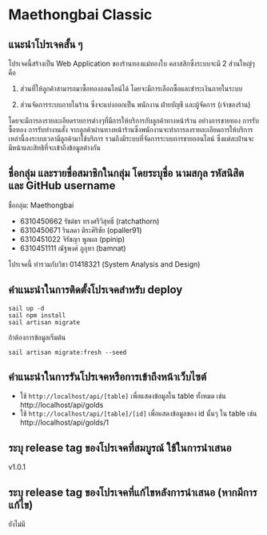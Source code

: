 # Maethongbai Classic

## แนะนำโปรเจคสั้น ๆ
โปรเจคนี้สร้างเป็น Web Application ของร้านทองแม่ทองใบ คลาสสิกซึ่งระบบจะมี 2 ส่วนใหญ่ๆ คือ

1. ส่วนที่ให้ลูกค้าสามารถมาซื้อทองออนไลน์ได้ โดยจะมีการเลือกซื้อและชำระเงินภายในระบบ

2. ส่วนจัดการระบบภายในร้าน ซึ่งจะแบ่งออกเป็น พนักงาน ฝ่ายบัญชี และผู้จัดการ (เจ้าของร้าน)

โดยจะมีการลงรายละเอียดรายการต่างๆที่มีการให้บริการกับลูกค้าทางหน้าร้าน อย่างการขายทอง การรับซื้อทอง การรับทำงานสั่ง จากลูกค้าผ่านทางหน้าร้านซึ่งพนักงานจะทำการลงรายละเอียดการให้บริการเหล่านี้ลงระบบเวลามีลูกค้ามาใช้บริการ รวมถึงมีระบบที่จัดการระบบการขายออนไลน์ ซึ่งแต่ละฝ่านจะมีหน้าและสิทธิที่จะเข้าถึงข้อมูลต่างกัน

## ชื่อกลุ่ม และรายชื่อสมาชิกในกลุ่ม โดยระบุชื่อ นามสกุล รหัสนิสิต และ GitHub username

ชื่อกลุ่ม: Maethongbai

- 6310450662 รัชต์ธร ทรงศรีวิสุทธิ์ (ratchathorn)
- 6310450671 รินลดา ติระศิริชัย (opaller91)
- 6310451022 จิรัชญา พูลผล (ppinip)
- 6310451111 ณัฐพงศ์ ภูอุทา (bamnat)

โปรเจคนี้ ทํารวมกับวิชา 01418321 (System Analysis and Design)


## คำแนะนำในการติดตั้งโปรเจคสำหรับ deploy
```
sail up -d
sail npm install
sail artisan migrate
```
ถ้าต้องการข้อมูลเริ่มต้น
```
sail artisan migrate:fresh --seed
```

## คำแนะนำในการรันโปรเจคหรือการเข้าถึงหน้าเว็บไซต์
- ใช้ `http://localhost/api/[table]` เพื่อแสดงข้อมูลใน table ทั้งหมด เช่น http://localhost/api/golds
- ใช้ `http://localhost/api/[table]/[id]` เพื่อแสดงข้อมูลของ id นั้นๆ ใน table  เช่น http://localhost/api/golds/1

## ระบุ release tag ของโปรเจคที่สมบูรณ์ ใช้ในการนำเสนอ
v1.0.1

## ระบุ release tag ของโปรเจคที่แก้ไขหลังการนำเสนอ (หากมีการแก้ไข)
ยังไม่มี

